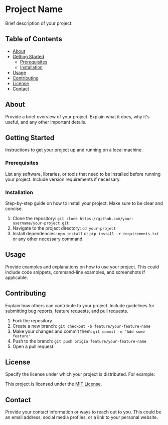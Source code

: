 # Project Name

Brief description of your project.

## Table of Contents

- [About](#about)
- [Getting Started](#getting-started)
  - [Prerequisites](#prerequisites)
  - [Installation](#installation)
- [Usage](#usage)
- [Contributing](#contributing)
- [License](#license)
- [Contact](#contact)

## About

Provide a brief overview of your project. Explain what it does, why it's useful, and any other important details.

## Getting Started

Instructions to get your project up and running on a local machine.

### Prerequisites

List any software, libraries, or tools that need to be installed before running your project. Include version requirements if necessary.

### Installation

Step-by-step guide on how to install your project. Make sure to be clear and concise.

1. Clone the repository: `git clone https://github.com/your-username/your-project.git`
2. Navigate to the project directory: `cd your-project`
3. Install dependencies: `npm install` or `pip install -r requirements.txt` or any other necessary command.

## Usage

Provide examples and explanations on how to use your project. This could include code snippets, command-line examples, and screenshots if applicable.

## Contributing

Explain how others can contribute to your project. Include guidelines for submitting bug reports, feature requests, and pull requests.

1. Fork the repository.
2. Create a new branch: `git checkout -b feature/your-feature-name`
3. Make your changes and commit them: `git commit -m 'Add some feature'`
4. Push to the branch: `git push origin feature/your-feature-name`
5. Open a pull request.

## License

Specify the license under which your project is distributed. For example:

This project is licensed under the [MIT License](LICENSE).

## Contact

Provide your contact information or ways to reach out to you. This could be an email address, social media profiles, or a link to your personal website.
